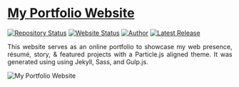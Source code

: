 # <a href="https://Zelalem-Woleli.github.io" target="_blank">My Portfolio Website</a>

[![Repository Status](https://img.shields.io/badge/Repository%20Status-Maintained-dark%20green.svg)](https://github.com/AVS1508/My-Alternate-Portfolio-Website/)
[![Website Status](https://img.shields.io/badge/Website%20Status-Online-green)](https://people.umass.edu/avsingh)
[![Author](https://img.shields.io/badge/Author-Zelalem%20Yeneneh%20Woleli-blue.svg)](https://www.linkedin.com/in/zelalem-woleli/)
[![Latest Release](https://img.shields.io/badge/Latest%20Release-13%20June%202021-yellow.svg)](https://github.com/AVS1508/My-Alternate-Portfolio-Website/commit/master)

 <p align="justify">This website serves as an online portfolio to showcase my web presence, résumé, story, & featured projects with a Particle.js aligned theme. It was generated using using Jekyll, Sass, and Gulp.js.</p>

<!-- ![My Portfolio Website](https://raw.githubusercontent.com/AVS1508/My-Alternate-Portfolio-Website/master/My-Alternate-Portfolio-Website.jpg) -->

![My Portfolio Website](https://raw.githubusercontent.com/AVS1508/My-Alternate-Portfolio-Website/master/screen.jpg)


